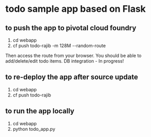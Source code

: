 # todo sample app based on Flask

## to push the app to pivotal cloud foundry
1. cd webapp
2. cf push todo-rajib -m 128M --random-route

Then access the route from your browser. You should be able to add/delete/edit todo items.
DB integration - In progress!

## to re-deploy the app after source update
1. cd webapp
2. cf push todo-rajib

## to run the app locally
1. cd webapp
2. python todo_app.py
